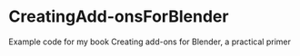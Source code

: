 # CreatingAdd-onsForBlender
Example code for my book Creating add-ons for Blender, a practical primer
